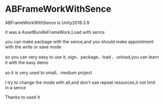 # ABFrameWorkWithSence
ABFrameWorkWithSence is Unity2018.3.9 

it was a AssetBundleFrameWork,Load with sence

you can make package with the sence,and you should make appointment with the write or save mode

so you can very easy to use it, sign、package、load 、unload,you can learn it with the easy demo

so it is very used to small、medium project

I try to change the mode with all,and don't use repeat resources,it not limit in a sence

Thanks to used it 
